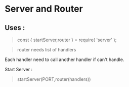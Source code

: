 # Server and Router

## Uses :

 > const { startServer,router } = require( 'server' );


 > router needs list of handlers 
 
Each handler need to call another handler if can't handle.

Start Server : 

> startServer(PORT,router(handlers))
